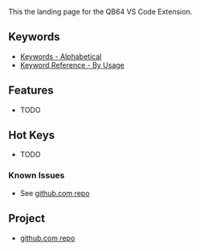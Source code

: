 This the landing page for the QB64 VS Code Extension.

## Keywords

* [Keywords - Alphabetical](Keyword-Reference---Alphabetical)
* [Keyword Reference - By Usage](Keyword-Reference---By-Usage)

## Features

* TODO

## Hot Keys

* TODO

### Known Issues

* See [github.com repo](https://github.com/QB64Official/vscode)

## Project

* [github.com repo](https://github.com/QB64Official/vscode)
